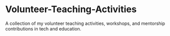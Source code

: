 # Volunteer-Teaching-Activities
A collection of my volunteer teaching activities, workshops, and mentorship contributions in tech and education.
